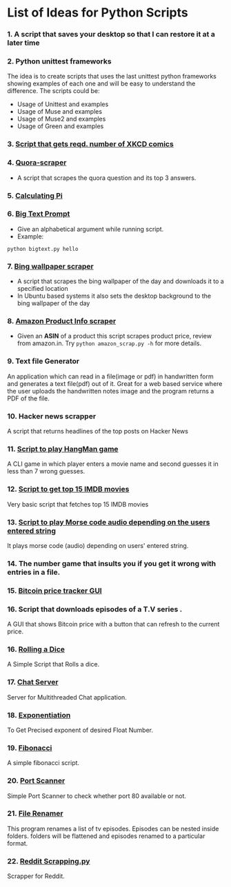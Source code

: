 # List of Ideas for Python Scripts

### 1. A script that saves your desktop so that I can restore it at a later time
### 2.  Python unittest frameworks
The idea is to create scripts that uses the last unittest python frameworks showing examples of each one and will be easy to understand the difference. The scripts could be:
* Usage of Unittest and examples
* Usage of Muse and examples
* Usage of Muse2 and examples
* Usage of Green and examples
### 3. [Script that gets reqd. number of XKCD comics](get_xkcd_comic.py)
### 4. [Quora-scraper](quora_scraper.py)
* A script that scrapes the quora question and its top 3 answers.
### 5. [Calculating Pi](calc%20pi.py)
### 6. [Big Text Prompt](bigtext.py)
* Give an alphabetical argument while running script.
* Example:

```
python bigtext.py hello
```
### 7. [Bing wallpaper scraper](wallpaper-scraper.py)
* A script that scrapes the bing wallpaper of the day and downloads it to a specified location
* In Ubuntu based systems it also sets the desktop background to the bing wallpaper of the day
### 8. [Amazon Product Info scraper](amazon_scrap.py)
* Given an **ASIN** of a product this script scrapes product price, review from amazon.in. Try ``` python amazon_scrap.py -h ``` for more details.
### 9.  Text file Generator
An application which can read in a file(image or pdf) in handwritten form and generates a text file(pdf) out of it. Great for a web based service where the user uploads the handwritten notes image and the program returns a PDF of the file.
### 10.  Hacker news scrapper
A script that returns headlines of the top posts on Hacker News
### 11. [Script to play HangMan game](hangMan.py)
A CLI game in which player enters a movie name and second guesses it in less than 7 wrong guesses.
### 12. [Script to get top 15 IMDB movies](imdbScrapper.py)
Very basic script that fetches top 15 IMDB movies
### 13. [Script to play Morse code audio depending on the users entered string](morseCode.py)
It plays morse code (audio) depending on users' entered string.
### 14. The number game that insults you if you get it wrong with entries in a file.
### 15. [Bitcoin price tracker GUI](luno_btc_price.py)
### 16. Script that downloads episodes of a T.V series .
A GUI that shows Bitcoin price with a button that can refresh to the current price.
### 16. [Rolling a Dice](Rolling_Dice.py)
A Simple Script that Rolls a dice.
### 17. [Chat Server](chat_serv.py)
Server for Multithreaded Chat application.
### 18. [Exponentiation](exponentiation.py)
To Get Precised exponent of desired Float Number.
### 19. [Fibonacci](fibonacci.py)
A simple fibonacci script.
### 20. [Port Scanner](port_scanner.py)
Simple Port Scanner to check whether port 80 available or not.
### 21. [File Renamer](toRenamer.py)
This program renames a list of tv episodes. Episodes can be nested inside folders. folders will be flattened and episodes renamed to a particular format. 
### 22. [Reddit Scrapping.py](reddit_scrapping.py)
Scrapper for Reddit.

